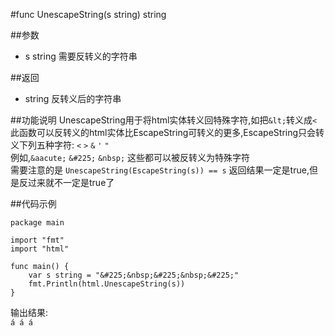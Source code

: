 #func UnescapeString(s string) string

##参数
- s string 需要反转义的字符串

##返回
- string 反转义后的字符串

##功能说明
UnescapeString用于将html实体转义回特殊字符,如把`&lt;`转义成`<` 	
此函数可以反转义的html实体比EscapeString可转义的更多,EscapeString只会转义下列五种字符: `<` `>` `&` `'`  `"`	 	
例如,`&aacute;` `&#225;` `&nbsp;` 这些都可以被反转义为特殊字符	
需要注意的是 `UnescapeString(EscapeString(s)) == s` 返回结果一定是true,但是反过来就不一定是true了

##代码示例

	package main
	
	import "fmt"
	import "html"
	
	func main() {
		var s string = "&#225;&nbsp;&#225;&nbsp;&#225;"
		fmt.Println(html.UnescapeString(s))
	}
	
输出结果:		
	`á á á`